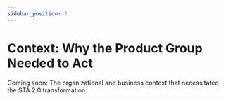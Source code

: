 ```yaml
---
sidebar_position: 2
---
```


# Context: Why the Product Group Needed to Act

Coming soon: The organizational and business context that necessitated the STA 2.0 transformation.